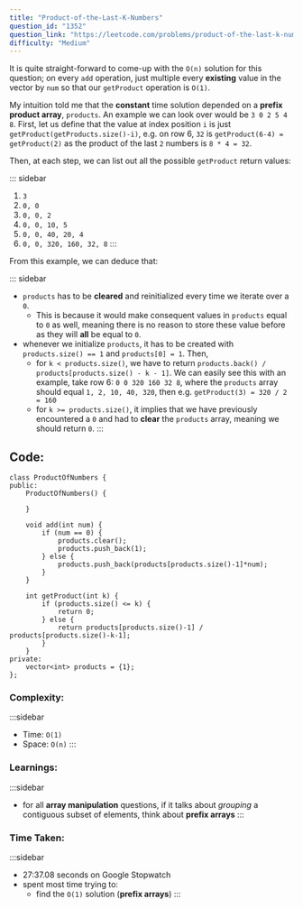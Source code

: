 ```yaml
---
title: "Product-of-the-Last-K-Numbers"
question_id: "1352"
question_link: "https://leetcode.com/problems/product-of-the-last-k-numbers/"
difficulty: "Medium"
---
```


It is quite straight-forward to come-up with the `O(n)` solution for this question; on every `add` operation, 
just multiple every **existing** value in the vector by `num` so that our `getProduct` operation is `O(1)`.

My intuition told me that the **constant** time solution depended on a **prefix product array**, `products`.
An example we can look over would be `3 0 2 5 4 8`. 
First, let us define that the value at index position `i` is just `getProduct(getProducts.size()-i)`, 
e.g. on row 6, `32` is `getProduct(6-4) = getProduct(2)` as the product of the last `2` numbers is `8 * 4 = 32`.

Then, at each step, we can list out all the possible `getProduct` return values:

::: sidebar
1. `3`
2. `0, 0`
3. `0, 0, 2`
4. `0, 0, 10, 5`
5. `0, 0, 40, 20, 4`
6. `0, 0, 320, 160, 32, 8`
:::

From this example, we can deduce that:

::: sidebar
- `products` has to be **cleared** and reinitialized every time we iterate over a `0`. 
    - This is because it would make consequent values in `products` equal to `0` as well, meaning there is no reason to store these value before as they will **all** be equal to `0`.
- whenever we initialize `products`, it has to be created with `products.size() == 1` and `products[0] = 1`. Then,
    - for `k < products.size()`, we have to return `products.back() / products[products.size() - k - 1]`. We can easily see this with an example, take row 6: `0 0 320 160 32 8`, where the `products` array should equal `1, 2, 10, 40, 320`, then e.g. `getProduct(3) = 320 / 2 = 160`
    - for `k >= products.size()`, it implies that we have previously encountered a `0` and had to **clear** the `products` array, meaning we should return `0`. 
:::

## Code<span>:</span>

```{.cpp}
class ProductOfNumbers {
public:
    ProductOfNumbers() {
        
    }
    
    void add(int num) {
        if (num == 0) {
            products.clear();
            products.push_back(1);
        } else {
            products.push_back(products[products.size()-1]*num);
        }
    }
    
    int getProduct(int k) {
        if (products.size() <= k) {
            return 0;
        } else {
            return products[products.size()-1] / products[products.size()-k-1];
        }
    }
private:
    vector<int> products = {1};
};
```

### Complexity<span>:</span>

:::sidebar
- Time: `O(1)`
- Space: `O(n)`
:::

### Learnings<span>:</span>

:::sidebar
- for all **array manipulation** questions, if it talks about *grouping* a contiguous subset of elements, think about **prefix arrays**
:::

### Time Taken<span>:</span>

:::sidebar
- 27:37.08 seconds on Google Stopwatch
- spent most time trying to:
    - find the `O(1)` solution (**prefix arrays**)
:::

